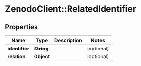 # ZenodoClient::RelatedIdentifier

## Properties
Name | Type | Description | Notes
------------ | ------------- | ------------- | -------------
**identifier** | **String** |  | [optional] 
**relation** | **Object** |  | [optional] 


